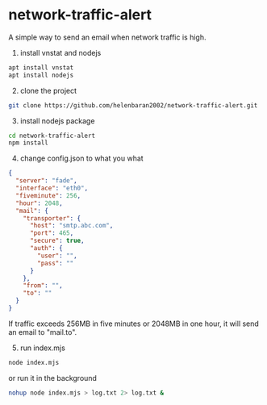 # network-traffic-alert

A simple way to send an email when network traffic is high.

1. install vnstat and nodejs

```sh
apt install vnstat
apt install nodejs
```

2. clone the project

```sh
git clone https://github.com/helenbaran2002/network-traffic-alert.git
```

3. install nodejs package

```sh
cd network-traffic-alert
npm install
```

4. change config.json to what you what

```json
{
  "server": "fade",
  "interface": "eth0",
  "fiveminute": 256,
  "hour": 2048,
  "mail": {
    "transporter": {
      "host": "smtp.abc.com",
      "port": 465,
      "secure": true,
      "auth": {
        "user": "",
        "pass": ""
      }
    },
    "from": "",
    "to": ""
  }
}
```

If traffic exceeds 256MB in five minutes or 2048MB in one hour,  it will send an email to "mail.to".

5. run index.mjs

```sh
node index.mjs
```

or run it in the background

```sh
nohup node index.mjs > log.txt 2> log.txt &
```